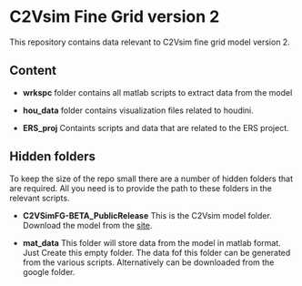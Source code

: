 # C2Vsim Fine Grid version 2

This repository contains data relevant to C2Vsim fine grid model version 2.

## Content
- **wrkspc** folder contains all matlab scripts to extract data from the model

- **hou_data** folder contains visualization files related to houdini.

- **ERS_proj** Containts scripts and data that are related to the ERS project.

## Hidden folders
To keep the size of the repo small there are a number of hidden folders that are required. All you need is to provide the path to these folders in the relevant scripts.

- **C2VSimFG-BETA_PublicRelease**  This is the C2Vsim model folder. Download the model from the [site](https://data.cnra.ca.gov/dataset/c2vsimfg-beta-model).

- **mat_data** This folder will store data from the model in matlab format. Just Create this empty folder. The data fof this folder can be generated from the various scripts. Alternatively can be downloaded from the google folder.
